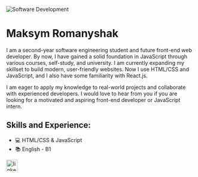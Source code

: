 ![Software Development](https://media.licdn.com/dms/image/D4E16AQGZyAkfhx0Jnw/profile-displaybackgroundimage-shrink_350_1400/0/1680433029314?e=1686182400&v=beta&t=Q0BW8akjJTQz65_WUTTPnBiYoKp0uMLyMQrb324gDFU)

# Maksym Romanyshak
I am a second-year software engineering student and future front-end web developer. By now, I have gained a solid foundation in JavaScript through various courses, self-study, and university. I am currently expanding my skillset to build modern, user-friendly websites. Now I use HTML/CSS and JavaScript, and I also have some familiarity with React.js.

I am eager to apply my knowledge to real-world projects and collaborate with experienced developers. I would love to hear from you if you are looking for a motivated and aspiring front-end developer or JavaScript intern.

## Skills and Experience:
* 💻 HTML/CSS & JavaScript
* 📚 English - B1

[<img src='https://cdn.jsdelivr.net/npm/simple-icons@3.0.1/icons/linkedin.svg' alt='linkedin' height='30'>](https://www.linkedin.com/in/maksym-romanyshak-05447b270//)  

